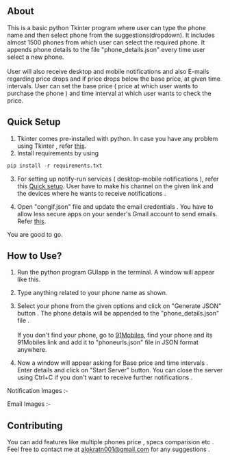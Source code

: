 ## About

This is a basic python Tkinter program where user can type the phone name and then select phone from the suggestions(dropdown). It includes almost 1500 phones from which user can select the required phone. It appends phone details to the file "phone_details.json" every time user select a new phone.
<br>
<br>
User will also receive desktop and mobile notifications and also E-mails regarding price drops and if price drops below the base price, at given time intervals. User can set the base price ( price at which user wants to purchase the phone ) and time interval at which user wants to check the price.

## Quick Setup

1. Tkinter comes pre-installed with python. In case you have any problem using Tkinter , refer [this](https://stackoverflow.com/a/11690261).
2. Install requirements by using
```python 
pip install -r requirements.txt
```
3. For setting up notify-run services ( desktop-mobile notifications ),
refer this [Quick setup](https://notify.run/). User have to make his channel on the given link and the devices where he wants to receive notifications .

4. Open "congif.json" file and update the email credentials . You have to allow less secure apps on your sender's Gmail account to send emails. Refer [this](https://hotter.io/docs/email-accounts/secure-app-gmail/).

You are good to go.

## How to Use?

1. Run the python program GUIapp in the terminal. A window will appear like this.
2. Type anything related to your phone name as shown.
3. Select your phone from the given options and click on "Generate JSON" button . The phone details will be appended to the "phone_details.json" file .<br><br>
If you don't find your phone, go to [91Mobiles](https://www.91mobiles.com/), find your phone and its 91Mobiles link and add it to "phoneurls.json" file in JSON format anywhere.

4. Now a window will appear asking for Base price and time intervals . Enter details and click on "Start Server" button. You can close the server using Ctrl+C if you don't want to receive further notifications .

Notification Images :-

Email Images :-

## Contributing

You can add features like multiple phones price , specs comparision etc .
Feel free to contact me at <alokratn001@gmail.com> for any suggestions .